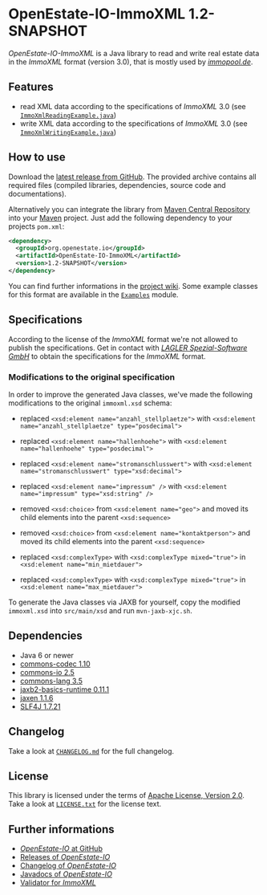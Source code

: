 OpenEstate-IO-ImmoXML 1.2-SNAPSHOT
==================================

*OpenEstate-IO-ImmoXML* is a Java library to read and write real estate data in
the *ImmoXML* format (version 3.0), that is mostly used by
[*immopool.de*](http://immopool.de).


Features
--------

-   read XML data according to the specifications of *ImmoXML* 3.0
    (see [`ImmoXmlReadingExample.java`](https://github.com/OpenEstate/OpenEstate-IO/blob/develop/Examples/src/main/java/org/openestate/io/examples/ImmoXmlReadingExample.java))
-   write XML data according to the specifications of *ImmoXML* 3.0
    (see [`ImmoXmlWritingExample.java`](https://github.com/OpenEstate/OpenEstate-IO/blob/develop/Examples/src/main/java/org/openestate/io/examples/ImmoXmlWritingExample.java))


How to use
----------

Download the [latest release from GitHub](https://github.com/OpenEstate/OpenEstate-IO/releases/latest).
The provided archive contains all required files (compiled libraries,
dependencies, source code and documentations).

Alternatively you can integrate the library from
[Maven Central Repository](http://search.maven.org/#search|ga|1|org.openestate.io)
into your [Maven](http://maven.apache.org/) project. Just add the following
dependency to your projects `pom.xml`:

```xml
<dependency>
  <groupId>org.openestate.io</groupId>
  <artifactId>OpenEstate-IO-ImmoXML</artifactId>
  <version>1.2-SNAPSHOT</version>
</dependency>
```

You can find further informations in the
[project wiki](https://github.com/OpenEstate/OpenEstate-IO/wiki/Usage-ImmoXML).
Some example classes for this format are available in the
[`Examples`](https://github.com/OpenEstate/OpenEstate-IO/tree/develop/Examples)
module.


Specifications
--------------

According to the license of the *ImmoXML* format we're not allowed to publish
the specifications. Get in contact with
[*LAGLER Spezial-Software GmbH*](https://www.lagler.de/) to obtain the
specifications for the *ImmoXML* format.


### Modifications to the original specification

In order to improve the generated Java classes, we've made the following
modifications to the original `immoxml.xsd` schema:

-   replaced `<xsd:element name="anzahl_stellplaetze">`
    with `<xsd:element name="anzahl_stellplaetze" type="posdecimal">`

-   replaced `<xsd:element name="hallenhoehe">`
    with `<xsd:element name="hallenhoehe" type="posdecimal">`

-   replaced `<xsd:element name="stromanschlusswert">`
    with `<xsd:element name="stromanschlusswert" type="xsd:decimal">`

-   replaced `<xsd:element name="impressum" />`
    with `<xsd:element name="impressum" type="xsd:string" />`

-   removed `<xsd:choice>` from `<xsd:element name="geo">`
    and moved its child elements into the parent `<xsd:sequence>`

-   removed `<xsd:choice>` from `<xsd:element name="kontaktperson">`
    and moved its child elements into the parent `<xsd:sequence>`

-   replaced `<xsd:complexType>` with `<xsd:complexType mixed="true">`
    in `<xsd:element name="min_mietdauer">`

-   replaced `<xsd:complexType>` with `<xsd:complexType mixed="true">`
    in `<xsd:element name="max_mietdauer">`

To generate the Java classes via JAXB for yourself, copy the modified
`immoxml.xsd` into `src/main/xsd` and run `mvn-jaxb-xjc.sh`.


Dependencies
------------

-   Java 6 or newer
-   [commons-codec 1.10](http://commons.apache.org/proper/commons-codec/)
-   [commons-io 2.5](http://commons.apache.org/proper/commons-io/)
-   [commons-lang 3.5](http://commons.apache.org/proper/commons-lang/)
-   [jaxb2-basics-runtime 0.11.1](https://github.com/highsource/jaxb2-basics)
-   [jaxen 1.1.6](http://jaxen.codehaus.org/)
-   [SLF4J 1.7.21](http://www.slf4j.org/)


Changelog
---------

Take a look at
[`CHANGELOG.md`](https://github.com/OpenEstate/OpenEstate-IO/blob/develop/CHANGELOG.md)
for the full changelog.


License
-------

This library is licensed under the terms of
[Apache License, Version 2.0](http://www.apache.org/licenses/LICENSE-2.0.html).
Take a look at
[`LICENSE.txt`](https://github.com/OpenEstate/OpenEstate-IO/blob/develop/LICENSE.txt)
for the license text.


Further informations
--------------------

-   [*OpenEstate-IO* at GitHub](https://github.com/OpenEstate/OpenEstate-IO)
-   [Releases of *OpenEstate-IO*](https://github.com/OpenEstate/OpenEstate-IO/releases)
-   [Changelog of *OpenEstate-IO*](https://github.com/OpenEstate/OpenEstate-IO/blob/develop/CHANGELOG.md)
-   [Javadocs of *OpenEstate-IO*](http://manual.openestate.org/OpenEstate-IO/)
-   [Validator for *ImmoXML*](http://validator.openestate.org/)
